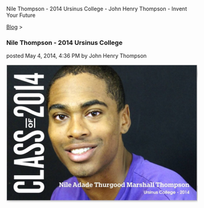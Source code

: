Nile Thompson - 2014 Ursinus College - John Henry Thompson - Invent Your Future   
    

[Blog](../z-blog-1.md)‎ > ‎

### Nile Thompson - 2014 Ursinus College

posted May 4, 2014, 4:36 PM by John Henry Thompson

[![](../_/rsrc/1399246590116/z-blog-1/nilethompson-2014ursinuscollege/Nile-card.jpg)](http://www.johnhenrythompson.com/z-blog-1/nilethompson-2014ursinuscollege/Nile-card.jpg?attredirects=0)

  


